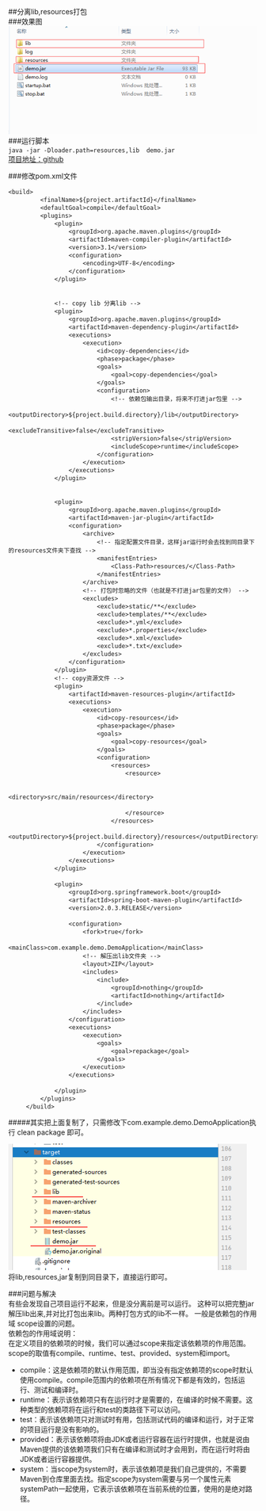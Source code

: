 ##分离lib,resources打包     
###效果图    
![效果图](img/效果图1.png "效果图")   
###运行脚本    
```java -jar -Dloader.path=resources,lib  demo.jar ```     
[项目地址：github](https://github.com/weiey/separate-res-demo.git "地址")

###修改pom.xml文件
``` <!-- 分离lib -->
<build>
         <finalName>${project.artifactId}</finalName>
         <defaultGoal>compile</defaultGoal>
         <plugins>
             <plugin>
                 <groupId>org.apache.maven.plugins</groupId>
                 <artifactId>maven-compiler-plugin</artifactId>
                 <version>3.1</version>
                 <configuration>
                     <encoding>UTF-8</encoding>
                 </configuration>
             </plugin>
 
 
             <!-- copy lib 分离lib -->
             <plugin>
                 <groupId>org.apache.maven.plugins</groupId>
                 <artifactId>maven-dependency-plugin</artifactId>
                 <executions>
                     <execution>
                         <id>copy-dependencies</id>
                         <phase>package</phase>
                         <goals>
                             <goal>copy-dependencies</goal>
                         </goals>
                         <configuration>
                             <!-- 依赖包输出目录，将来不打进jar包里 -->
                             <outputDirectory>${project.build.directory}/lib</outputDirectory>
                             <excludeTransitive>false</excludeTransitive>
                             <stripVersion>false</stripVersion>
                             <includeScope>runtime</includeScope>
                         </configuration>
                     </execution>
                 </executions>
             </plugin>
 
 
             <plugin>
                 <groupId>org.apache.maven.plugins</groupId>
                 <artifactId>maven-jar-plugin</artifactId>
                 <configuration>
                     <archive>
                         <!-- 指定配置文件目录，这样jar运行时会去找到同目录下的resources文件夹下查找 -->
                         <manifestEntries>
                             <Class-Path>resources/</Class-Path>
                         </manifestEntries>
                     </archive>
                     <!-- 打包时忽略的文件（也就是不打进jar包里的文件） -->
                     <excludes>
                         <exclude>static/**</exclude>
                         <exclude>templates/**</exclude>
                         <exclude>*.yml</exclude>
                         <exclude>*.properties</exclude>
                         <exclude>*.xml</exclude>
                         <exclude>*.txt</exclude>
                     </excludes>
                 </configuration>
             </plugin>
             <!-- copy资源文件 -->
             <plugin>
                 <artifactId>maven-resources-plugin</artifactId>
                 <executions>
                     <execution>
                         <id>copy-resources</id>
                         <phase>package</phase>
                         <goals>
                             <goal>copy-resources</goal>
                         </goals>
                         <configuration>
                             <resources>
                                 <resource>
 
                                     <directory>src/main/resources</directory>
 
                                 </resource>
                             </resources>
                             <outputDirectory>${project.build.directory}/resources</outputDirectory>
                         </configuration>
                     </execution>
                 </executions>
             </plugin>
 
             <plugin>
                 <groupId>org.springframework.boot</groupId>
                 <artifactId>spring-boot-maven-plugin</artifactId>
                 <version>2.0.3.RELEASE</version>
 
                 <configuration>
                     <fork>true</fork>
                     <mainClass>com.example.demo.DemoApplication</mainClass>
                     <!-- 解压出lib文件夹 -->
                     <layout>ZIP</layout>
                     <includes>
                         <include>
                             <groupId>nothing</groupId>
                             <artifactId>nothing</artifactId>
                         </include>
                     </includes>
                 </configuration>
                 <executions>
                     <execution>
                         <goals>
                             <goal>repackage</goal>
                         </goals>
                     </execution>
                 </executions>
 
             </plugin>
         </plugins>
     </build>
```   
#####其实把上面复制了，只需修改下<mainClass>com.example.demo.DemoApplication</mainClass>执行 clean   package 即可。         

![打包后](img/打包完成图.png)    
将lib,resources,jar复制到同目录下，直接运行即可。     

###问题与解决    
有些会发现自己项目运行不起来，但是没分离前是可以运行。
这种可以把完整jar解压lib出来,并对比打包出来lib。两种打包方式的lib不一样。
一般是依赖包的作用域 scope设置的问题。  
依赖包的作用域说明：     
   在定义项目的依赖项的时候，我们可以通过scope来指定该依赖项的作用范围。scope的取值有compile、runtime、test、provided、system和import。     
   * compile：这是依赖项的默认作用范围，即当没有指定依赖项的scope时默认使用compile。compile范围内的依赖项在所有情况下都是有效的，包括运行、测试和编译时。     
   * runtime：表示该依赖项只有在运行时才是需要的，在编译的时候不需要。这种类型的依赖项将在运行和test的类路径下可以访问。     
   * test：表示该依赖项只对测试时有用，包括测试代码的编译和运行，对于正常的项目运行是没有影响的。     
   * provided：表示该依赖项将由JDK或者运行容器在运行时提供，也就是说由Maven提供的该依赖项我们只有在编译和测试时才会用到，而在运行时将由JDK或者运行容器提供。     
   * system：当scope为system时，表示该依赖项是我们自己提供的，不需要Maven到仓库里面去找。指定scope为system需要与另一个属性元素systemPath一起使用，它表示该依赖项在当前系统的位置，使用的是绝对路径。         

  


